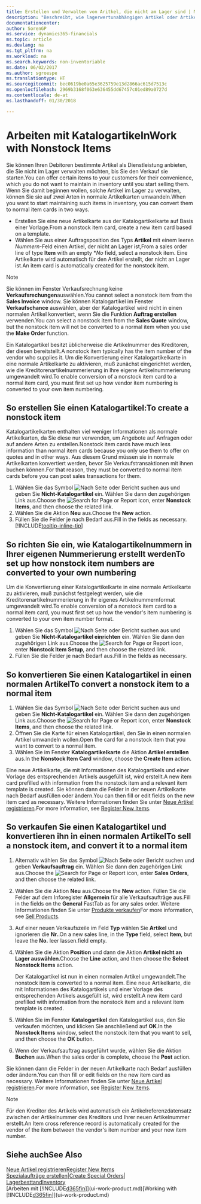 ```yaml
---
title: Erstellen und Verwalten von Aritkel, die nicht am Lager sind | Microsoft Docs
description: "Beschreibt, wie lagerwertunabhängigen Artikel oder Artikel behandelt werden, die nicht in Ihrem Lagerbestand verwaltet werden."
documentationcenter: 
author: SorenGP
ms.service: dynamics365-financials
ms.topic: article
ms.devlang: na
ms.tgt_pltfrm: na
ms.workload: na
ms.search.keywords: non-inventoriable
ms.date: 06/02/2017
ms.author: sgroespe
ms.translationtype: HT
ms.sourcegitcommit: bec0619be0a65e3625759e13d2866ac615d7513c
ms.openlocfilehash: 2969b3168f063e636455dd67457c01ed89a0727d
ms.contentlocale: de-at
ms.lasthandoff: 01/30/2018

---
```

# <a name="work-with-nonstock-items"></a><span data-ttu-id="76702-103">Arbeiten mit Katalogartikeln</span><span class="sxs-lookup"><span data-stu-id="76702-103">Work with Nonstock Items</span></span>
<span data-ttu-id="76702-104">Sie können Ihren Debitoren bestimmte Artikel als Dienstleistung anbieten, die Sie nicht im Lager verwalten möchten, bis Sie den Verkauf sie starten.</span><span class="sxs-lookup"><span data-stu-id="76702-104">You can offer certain items to your customers for their convenience, which you do not want to maintain in inventory until you start selling them.</span></span> <span data-ttu-id="76702-105">Wenn Sie damit beginnen wollen, solche Artikel im Lager zu verwalten, können Sie sie auf zwei Arten in normale Artikelkarten umwandeln.</span><span class="sxs-lookup"><span data-stu-id="76702-105">When you want to start maintaining such items in inventory, you can convert them to normal item cards in two ways.</span></span>

* <span data-ttu-id="76702-106">Erstellen Sie eine neue Artikelkarte aus der Katalogartikelkarte auf Basis einer Vorlage.</span><span class="sxs-lookup"><span data-stu-id="76702-106">From a nonstock item card, create a new item card based on a template.</span></span>
* <span data-ttu-id="76702-107">Wählen Sie aus einer Auftragsposition des Typs **Artikel** mit einem leeren *Nummern*-Feld einen Artikel, der nicht an Lager ist,</span><span class="sxs-lookup"><span data-stu-id="76702-107">From a sales order line of type **Item** with an empty \**No* field, select a nonstock item.</span></span> <span data-ttu-id="76702-108">Eine Artikelkarte wird automatisch für den Artikel erstellt, der nicht an Lager ist.</span><span class="sxs-lookup"><span data-stu-id="76702-108">An item card is automatically created for the nonstock item.</span></span>

> [!NOTE]  
>   <span data-ttu-id="76702-109">Sie können im Fenster Verkaufsrechnung keine **Verkaufsrechungen**auswählen.</span><span class="sxs-lookup"><span data-stu-id="76702-109">You cannot select a nonstock item from the **Sales Invoice** window.</span></span> <span data-ttu-id="76702-110">Sie können Katalogartikel im Fenster **Verkaufschance** auswählen, aber der Katalogartikel wird nicht in einen normalen Artikel konvertiert, wenn Sie die Funktion **Auftrag erstellen** verwenden.</span><span class="sxs-lookup"><span data-stu-id="76702-110">You can select a nonstock item from the **Sales Quote** window, but the nonstock item will not be converted to a normal item when you use the **Make Order** function.</span></span>

<span data-ttu-id="76702-111">Ein Katalogartikel besitzt üblicherweise die Artikelnummer des Kreditoren, der diesen bereitstellt.</span><span class="sxs-lookup"><span data-stu-id="76702-111">A nonstock item typically has the item number of the vendor who supplies it.</span></span> <span data-ttu-id="76702-112">Um die Konvertierung einer Katalogartikelkarte in eine normale Artikelkarte zu aktivieren, muß zunächst eingerichtet werden, wie die Kreditorenartikelnummerierung in Ihre eigene Artikelnummerierung umgewandelt wird.</span><span class="sxs-lookup"><span data-stu-id="76702-112">To enable conversion of a nonstock item card to a normal item card, you must first set up how vendor item numbering is converted to your own item numbering.</span></span>   

## <a name="to-create-a-nonstock-item"></a><span data-ttu-id="76702-113">So erstellen Sie einen Katalogartikel:</span><span class="sxs-lookup"><span data-stu-id="76702-113">To create a nonstock item</span></span>
<span data-ttu-id="76702-114">Katalogartikelkarten enthalten viel weniger Informationen als normale Artikelkarten, da Sie diese nur verwenden, um Angebote auf Anfragen oder auf andere Arten zu erstellen.</span><span class="sxs-lookup"><span data-stu-id="76702-114">Nonstock item cards have much less information than normal item cards because you only use them to offer on quotes and in other ways.</span></span> <span data-ttu-id="76702-115">Aus diesem Grund müssen sie in normale Artikelkarten konvertiert werden, bevor Sie Verkaufstransaktionen mit ihnen buchen können.</span><span class="sxs-lookup"><span data-stu-id="76702-115">For that reason, they must be converted to normal item cards before you can post sales transactions for them.</span></span>

1. <span data-ttu-id="76702-116">Wählen Sie das Symbol ![Nach Seite oder Bericht suchen](media/ui-search/search_small.png "Nach Seite oder Bericht suchen") aus und geben Sie **Nicht-Katalogartikel** ein. Wählen Sie dann den zugehörigen Link aus.</span><span class="sxs-lookup"><span data-stu-id="76702-116">Choose the ![Search for Page or Report](media/ui-search/search_small.png "Search for Page or Report icon") icon, enter **Nonstock Items**, and then choose the related link.</span></span>
2. <span data-ttu-id="76702-117">Wählen Sie die Aktion **Neu** aus.</span><span class="sxs-lookup"><span data-stu-id="76702-117">Choose the **New** action.</span></span>
3. <span data-ttu-id="76702-118">Füllen Sie die Felder je nach Bedarf aus.</span><span class="sxs-lookup"><span data-stu-id="76702-118">Fill in the fields as necessary.</span></span> [!INCLUDE[tooltip-inline-tip](includes/tooltip-inline-tip_md.md)]

## <a name="to-set-up-how-nonstock-item-numbers-are-converted-to-your-own-numbering"></a><span data-ttu-id="76702-119">So richten Sie ein, wie Katalogartikelnummern in Ihrer eigenen Nummerierung erstellt werden</span><span class="sxs-lookup"><span data-stu-id="76702-119">To set up how nonstock item numbers are converted to your own numbering</span></span>
<span data-ttu-id="76702-120">Um die Konvertierung einer Katalogartikelkarte in eine normale Artikelkarte zu aktivieren, muß zunächst festgelegt werden, wie die Kreditorenartikelnummerierung in Ihr eigenes Artikelnummernformat umgewandelt wird.</span><span class="sxs-lookup"><span data-stu-id="76702-120">To enable conversion of a nonstock item card to a normal item card, you must first set up how the vendor's item numbering is converted to your own item number format.</span></span>

1. <span data-ttu-id="76702-121">Wählen Sie das Symbol ![Nach Seite oder Bericht suchen](media/ui-search/search_small.png "Nach Seite oder Bericht suchen") aus und geben Sie **Nicht-Katalogartikel einrichten** ein. Wählen Sie dann den zugehörigen Link aus.</span><span class="sxs-lookup"><span data-stu-id="76702-121">Choose the ![Search for Page or Report](media/ui-search/search_small.png "Search for Page or Report icon") icon, enter **Nonstock Item Setup**, and then choose the related link.</span></span>
2. <span data-ttu-id="76702-122">Füllen Sie die Felder je nach Bedarf aus.</span><span class="sxs-lookup"><span data-stu-id="76702-122">Fill in the fields as necessary.</span></span>

## <a name="to-convert-a-nonstock-item-to-a-normal-item"></a><span data-ttu-id="76702-123">So konvertieren Sie einen Katalogartikel in einen normalen Artikel</span><span class="sxs-lookup"><span data-stu-id="76702-123">To convert a nonstock item to a normal item</span></span>
1. <span data-ttu-id="76702-124">Wählen Sie das Symbol ![Nach Seite oder Bericht suchen](media/ui-search/search_small.png "Nach Seite oder Bericht suchen") aus und geben Sie **Nicht-Katalogartikel** ein. Wählen Sie dann den zugehörigen Link aus.</span><span class="sxs-lookup"><span data-stu-id="76702-124">Choose the ![Search for Page or Report](media/ui-search/search_small.png "Search for Page or Report icon") icon, enter **Nonstock Items**, and then choose the related link.</span></span>
2. <span data-ttu-id="76702-125">Öffnen Sie die Karte für einen Katalogartikel, den Sie in einen normalen Artikel umwandeln wollen.</span><span class="sxs-lookup"><span data-stu-id="76702-125">Open the card for a nonstock item that you want to convert to a normal item.</span></span>
3. <span data-ttu-id="76702-126">Wählen Sie im Fenster **Katalogartikelkarte** die Aktion **Artikel erstellen** aus.</span><span class="sxs-lookup"><span data-stu-id="76702-126">In the **Nonstock Item Card** window, choose the **Create Item** action.</span></span>

<span data-ttu-id="76702-127">Eine neue Artikelkarte, die mit Informationen des Katalogartikels und einer Vorlage des entsprechenden Artikels ausgefüllt ist, wird erstellt.</span><span class="sxs-lookup"><span data-stu-id="76702-127">A new item card prefilled with information from the nonstock item and a relevant item template is created.</span></span> <span data-ttu-id="76702-128">Sie können dann die Felder in der neuen Artikelkarte nach Bedarf ausfüllen oder ändern.</span><span class="sxs-lookup"><span data-stu-id="76702-128">You can then fill or edit fields on the new item card as necessary.</span></span> <span data-ttu-id="76702-129">Weitere Informationen finden Sie unter [Neue Artikel registrieren](inventory-how-register-new-items.md).</span><span class="sxs-lookup"><span data-stu-id="76702-129">For more information, see [Register New Items](inventory-how-register-new-items.md).</span></span>

## <a name="to-sell-a-nonstock-item-and-convert-it-to-a-normal-item"></a><span data-ttu-id="76702-130">So verkaufen Sie einen Katalogartikel und konvertieren ihn in einen normalen Artikel</span><span class="sxs-lookup"><span data-stu-id="76702-130">To sell a nonstock item, and convert it to a normal item</span></span>
1. <span data-ttu-id="76702-131">Alternativ wählen Sie das Symbol ![Nach Seite oder Bericht suchen](media/ui-search/search_small.png "Nach Seite oder Bericht suchen") und geben **Verkaufsauftrag** ein. Wählen Sie dann den zugehörigen Link aus.</span><span class="sxs-lookup"><span data-stu-id="76702-131">Choose the ![Search for Page or Report](media/ui-search/search_small.png "Search for Page or Report icon") icon, enter **Sales Orders**, and then choose the related link.</span></span>
2. <span data-ttu-id="76702-132">Wählen Sie die Aktion **Neu** aus.</span><span class="sxs-lookup"><span data-stu-id="76702-132">Choose the **New** action.</span></span> <span data-ttu-id="76702-133">Füllen Sie die Felder auf dem Inforegister **Allgemein** für alle Verkaufsaufträge aus.</span><span class="sxs-lookup"><span data-stu-id="76702-133">Fill in the fields on the **General** FastTab as for any sales order.</span></span> <span data-ttu-id="76702-134">Weitere Informationen finden Sie unter [Produkte verkaufen](sales-how-sell-products.md)</span><span class="sxs-lookup"><span data-stu-id="76702-134">For more information, see [Sell Products](sales-how-sell-products.md).</span></span>
3. <span data-ttu-id="76702-135">Auf einer neuen Verkaufszeile im Feld **Typ** wählen Sie **Artikel** und ignorieren die **Nr.**.</span><span class="sxs-lookup"><span data-stu-id="76702-135">On a new sales line, in the **Type** field, select **Item**, but leave the **No.**</span></span> <span data-ttu-id="76702-136">leer lassen.</span><span class="sxs-lookup"><span data-stu-id="76702-136">field empty.</span></span>
4. <span data-ttu-id="76702-137">Wählen Sie die Aktion **Position** und dann die Aktion **Artikel nicht an Lager auswählen**.</span><span class="sxs-lookup"><span data-stu-id="76702-137">Choose the **Line** action, and then choose the **Select Nonstock Items** action.</span></span>

    <span data-ttu-id="76702-138">Der Katalogartikel ist nun in einen normalen Artikel umgewandelt.</span><span class="sxs-lookup"><span data-stu-id="76702-138">The nonstock item is converted to a normal item.</span></span> <span data-ttu-id="76702-139">Eine neue Artikelkarte, die mit Informationen des Katalogartikels und einer Vorlage des entsprechenden Artikels ausgefüllt ist, wird erstellt.</span><span class="sxs-lookup"><span data-stu-id="76702-139">A new item card prefilled with information from the nonstock item and a relevant item template is created.</span></span>
5. <span data-ttu-id="76702-140">Wählen Sie im Fenster **Katalogartikel** den Katalogartikel aus, den Sie verkaufen möchten, und klicken Sie anschließend auf **OK**.</span><span class="sxs-lookup"><span data-stu-id="76702-140">In the **Nonstock Items** window, select the nonstock item that you want to sell, and then choose the **OK** button.</span></span>
6. <span data-ttu-id="76702-141">Wenn der Verkaufsauftrag ausgeführt wurde, wählen Sie die Aktion **Buchen** aus.</span><span class="sxs-lookup"><span data-stu-id="76702-141">When the sales order is complete, choose the **Post** action.</span></span>

<span data-ttu-id="76702-142">Sie können dann die Felder in der neuen Artikelkarte nach Bedarf ausfüllen oder ändern.</span><span class="sxs-lookup"><span data-stu-id="76702-142">You can then fill or edit fields on the new item card as necessary.</span></span> <span data-ttu-id="76702-143">Weitere Informationen finden Sie unter [Neue Artikel registrieren](inventory-how-register-new-items.md).</span><span class="sxs-lookup"><span data-stu-id="76702-143">For more information, see [Register New Items](inventory-how-register-new-items.md).</span></span>

> [!NOTE]  
>   <span data-ttu-id="76702-144">Für den Kreditor des Artikels wird automatisch ein Artikelreferenzdatensatz zwischen der Artikelnummer des Kreditors und Ihrer neuen Artikelnummer erstellt.</span><span class="sxs-lookup"><span data-stu-id="76702-144">An Item cross reference record is automatically created for the vendor of the item between the vendor's item number and your new item number.</span></span>

## <a name="see-also"></a><span data-ttu-id="76702-145">Siehe auch</span><span class="sxs-lookup"><span data-stu-id="76702-145">See Also</span></span>
[<span data-ttu-id="76702-146">Neue Artikel registrieren</span><span class="sxs-lookup"><span data-stu-id="76702-146">Register New Items</span></span>](inventory-how-register-new-items.md)  
<span data-ttu-id="76702-147">[Spezialaufträge erstellen](sales-how-to-create-special-orders.md)|</span><span class="sxs-lookup"><span data-stu-id="76702-147">[Create Special Orders](sales-how-to-create-special-orders.md)|</span></span>  
[<span data-ttu-id="76702-148">Lagerbesttand</span><span class="sxs-lookup"><span data-stu-id="76702-148">Inventory</span></span>](inventory-manage-inventory.md)  
<span data-ttu-id="76702-149">[Arbeiten mit [!INCLUDE[d365fin](includes/d365fin_md.md)]](ui-work-product.md)</span><span class="sxs-lookup"><span data-stu-id="76702-149">[Working with [!INCLUDE[d365fin](includes/d365fin_md.md)]](ui-work-product.md)</span></span>

